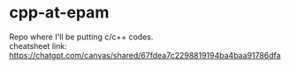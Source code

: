 # cpp-at-epam
Repo where I'll be putting c/c++ codes. <br> 
cheatsheet link: 
https://chatgpt.com/canvas/shared/67fdea7c2298819194ba4baa91786dfa
